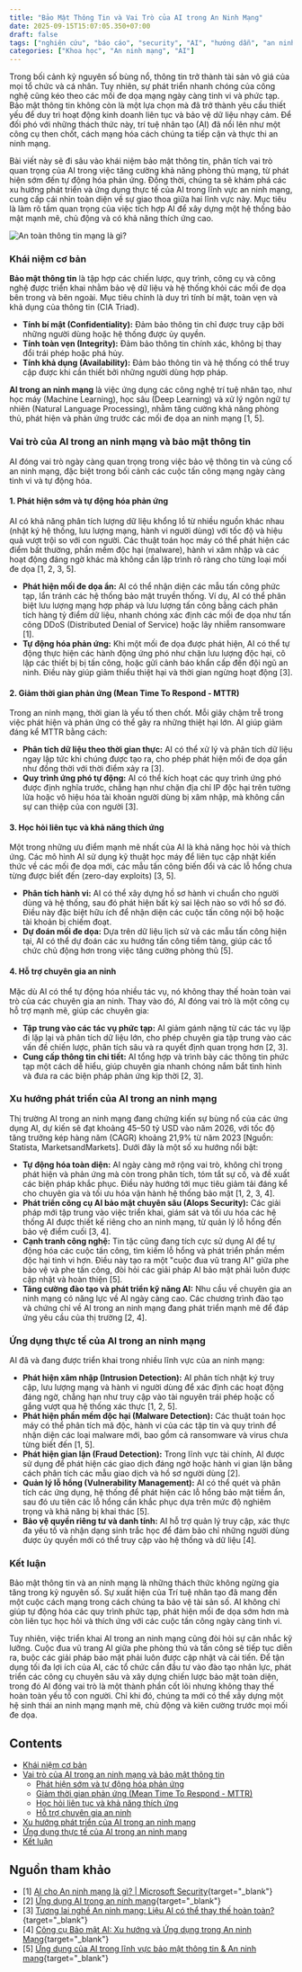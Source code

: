 ```yaml
---
title: "Bảo Mật Thông Tin và Vai Trò của AI trong An Ninh Mạng"
date: 2025-09-15T15:07:05.350+07:00
draft: false
tags: ["nghiên cứu", "báo cáo", "security", "AI", "hướng dẫn", "an ninh mạng", "bảo mật thông tin", "cybersecurity", "machine learning"]
categories: ["Khoa học", "An ninh mạng", "AI"]
---
```


Trong bối cảnh kỷ nguyên số bùng nổ, thông tin trở thành tài sản vô giá của mọi tổ chức và cá nhân. Tuy nhiên, sự phát triển nhanh chóng của công nghệ cũng kéo theo các mối đe dọa mạng ngày càng tinh vi và phức tạp. Bảo mật thông tin không còn là một lựa chọn mà đã trở thành yêu cầu thiết yếu để duy trì hoạt động kinh doanh liên tục và bảo vệ dữ liệu nhạy cảm. Để đối phó với những thách thức này, trí tuệ nhân tạo (AI) đã nổi lên như một công cụ then chốt, cách mạng hóa cách chúng ta tiếp cận và thực thi an ninh mạng.

Bài viết này sẽ đi sâu vào khái niệm bảo mật thông tin, phân tích vai trò quan trọng của AI trong việc tăng cường khả năng phòng thủ mạng, từ phát hiện sớm đến tự động hóa phản ứng. Đồng thời, chúng ta sẽ khám phá các xu hướng phát triển và ứng dụng thực tế của AI trong lĩnh vực an ninh mạng, cung cấp cái nhìn toàn diện về sự giao thoa giữa hai lĩnh vực này. Mục tiêu là làm rõ tầm quan trọng của việc tích hợp AI để xây dựng một hệ thống bảo mật mạnh mẽ, chủ động và có khả năng thích ứng cao.

![An toàn thông tin mạng là gì?](/images/2025/Thong-tin-can-duoc-ma-hoa-de-dam-bao-tinh-bao-mat_1710143306.jpg)

### Khái niệm cơ bản

**Bảo mật thông tin** là tập hợp các chiến lược, quy trình, công cụ và công nghệ được triển khai nhằm bảo vệ dữ liệu và hệ thống khỏi các mối đe dọa bên trong và bên ngoài. Mục tiêu chính là duy trì tính bí mật, toàn vẹn và khả dụng của thông tin (CIA Triad).
*   **Tính bí mật (Confidentiality):** Đảm bảo thông tin chỉ được truy cập bởi những người dùng hoặc hệ thống được ủy quyền.
*   **Tính toàn vẹn (Integrity):** Đảm bảo thông tin chính xác, không bị thay đổi trái phép hoặc phá hủy.
*   **Tính khả dụng (Availability):** Đảm bảo thông tin và hệ thống có thể truy cập được khi cần thiết bởi những người dùng hợp pháp.

**AI trong an ninh mạng** là việc ứng dụng các công nghệ trí tuệ nhân tạo, như học máy (Machine Learning), học sâu (Deep Learning) và xử lý ngôn ngữ tự nhiên (Natural Language Processing), nhằm tăng cường khả năng phòng thủ, phát hiện và phản ứng trước các mối đe dọa an ninh mạng [1, 5].

### Vai trò của AI trong an ninh mạng và bảo mật thông tin

AI đóng vai trò ngày càng quan trọng trong việc bảo vệ thông tin và củng cố an ninh mạng, đặc biệt trong bối cảnh các cuộc tấn công mạng ngày càng tinh vi và tự động hóa.

#### 1. Phát hiện sớm và tự động hóa phản ứng
AI có khả năng phân tích lượng dữ liệu khổng lồ từ nhiều nguồn khác nhau (nhật ký hệ thống, lưu lượng mạng, hành vi người dùng) với tốc độ và hiệu quả vượt trội so với con người. Các thuật toán học máy có thể phát hiện các điểm bất thường, phần mềm độc hại (malware), hành vi xâm nhập và các hoạt động đáng ngờ khác mà không cần lập trình rõ ràng cho từng loại mối đe dọa [1, 2, 3, 5].

*   **Phát hiện mối đe dọa ẩn:** AI có thể nhận diện các mẫu tấn công phức tạp, lẩn tránh các hệ thống bảo mật truyền thống. Ví dụ, AI có thể phân biệt lưu lượng mạng hợp pháp và lưu lượng tấn công bằng cách phân tích hàng tỷ điểm dữ liệu, nhanh chóng xác định các mối đe dọa như tấn công DDoS (Distributed Denial of Service) hoặc lây nhiễm ransomware [1].
*   **Tự động hóa phản ứng:** Khi một mối đe dọa được phát hiện, AI có thể tự động thực hiện các hành động ứng phó như chặn lưu lượng độc hại, cô lập các thiết bị bị tấn công, hoặc gửi cảnh báo khẩn cấp đến đội ngũ an ninh. Điều này giúp giảm thiểu thiệt hại và thời gian ngừng hoạt động [3].

#### 2. Giảm thời gian phản ứng (Mean Time To Respond - MTTR)
Trong an ninh mạng, thời gian là yếu tố then chốt. Mỗi giây chậm trễ trong việc phát hiện và phản ứng có thể gây ra những thiệt hại lớn. AI giúp giảm đáng kể MTTR bằng cách:
*   **Phân tích dữ liệu theo thời gian thực:** AI có thể xử lý và phân tích dữ liệu ngay lập tức khi chúng được tạo ra, cho phép phát hiện mối đe dọa gần như đồng thời với thời điểm xảy ra [3].
*   **Quy trình ứng phó tự động:** AI có thể kích hoạt các quy trình ứng phó được định nghĩa trước, chẳng hạn như chặn địa chỉ IP độc hại trên tường lửa hoặc vô hiệu hóa tài khoản người dùng bị xâm nhập, mà không cần sự can thiệp của con người [3].

#### 3. Học hỏi liên tục và khả năng thích ứng
Một trong những ưu điểm mạnh mẽ nhất của AI là khả năng học hỏi và thích ứng. Các mô hình AI sử dụng kỹ thuật học máy để liên tục cập nhật kiến thức về các mối đe dọa mới, các mẫu tấn công biến đổi và các lỗ hổng chưa từng được biết đến (zero-day exploits) [3, 5].
*   **Phân tích hành vi:** AI có thể xây dựng hồ sơ hành vi chuẩn cho người dùng và hệ thống, sau đó phát hiện bất kỳ sai lệch nào so với hồ sơ đó. Điều này đặc biệt hữu ích để nhận diện các cuộc tấn công nội bộ hoặc tài khoản bị chiếm đoạt.
*   **Dự đoán mối đe dọa:** Dựa trên dữ liệu lịch sử và các mẫu tấn công hiện tại, AI có thể dự đoán các xu hướng tấn công tiềm tàng, giúp các tổ chức chủ động hơn trong việc tăng cường phòng thủ [5].

#### 4. Hỗ trợ chuyên gia an ninh
Mặc dù AI có thể tự động hóa nhiều tác vụ, nó không thay thế hoàn toàn vai trò của các chuyên gia an ninh. Thay vào đó, AI đóng vai trò là một công cụ hỗ trợ mạnh mẽ, giúp các chuyên gia:
*   **Tập trung vào các tác vụ phức tạp:** AI giảm gánh nặng từ các tác vụ lặp đi lặp lại và phân tích dữ liệu lớn, cho phép chuyên gia tập trung vào các vấn đề chiến lược, phân tích sâu và ra quyết định quan trọng hơn [2, 3].
*   **Cung cấp thông tin chi tiết:** AI tổng hợp và trình bày các thông tin phức tạp một cách dễ hiểu, giúp chuyên gia nhanh chóng nắm bắt tình hình và đưa ra các biện pháp phản ứng kịp thời [2, 3].

### Xu hướng phát triển của AI trong an ninh mạng

Thị trường AI trong an ninh mạng đang chứng kiến sự bùng nổ của các ứng dụng AI, dự kiến sẽ đạt khoảng 45–50 tỷ USD vào năm 2026, với tốc độ tăng trưởng kép hàng năm (CAGR) khoảng 21,9% từ năm 2023 [Nguồn: Statista, MarketsandMarkets]. Dưới đây là một số xu hướng nổi bật:

*   **Tự động hóa toàn diện:** AI ngày càng mở rộng vai trò, không chỉ trong phát hiện và phản ứng mà còn trong phân tích, tóm tắt sự cố, và đề xuất các biện pháp khắc phục. Điều này hướng tới mục tiêu giảm tải đáng kể cho chuyên gia và tối ưu hóa vận hành hệ thống bảo mật [1, 2, 3, 4].
*   **Phát triển công cụ AI bảo mật chuyên sâu (AIops Security):** Các giải pháp mới tập trung vào việc triển khai, giám sát và tối ưu hóa các hệ thống AI được thiết kế riêng cho an ninh mạng, từ quản lý lỗ hổng đến bảo vệ điểm cuối [3, 4].
*   **Cạnh tranh công nghệ:** Tin tặc cũng đang tích cực sử dụng AI để tự động hóa các cuộc tấn công, tìm kiếm lỗ hổng và phát triển phần mềm độc hại tinh vi hơn. Điều này tạo ra một "cuộc đua vũ trang AI" giữa phe bảo vệ và phe tấn công, đòi hỏi các giải pháp AI bảo mật phải luôn được cập nhật và hoàn thiện [5].
*   **Tăng cường đào tạo và phát triển kỹ năng AI:** Nhu cầu về chuyên gia an ninh mạng có năng lực về AI ngày càng cao. Các chương trình đào tạo và chứng chỉ về AI trong an ninh mạng đang phát triển mạnh mẽ để đáp ứng yêu cầu của thị trường [2, 4].

### Ứng dụng thực tế của AI trong an ninh mạng

AI đã và đang được triển khai trong nhiều lĩnh vực của an ninh mạng:

*   **Phát hiện xâm nhập (Intrusion Detection):** AI phân tích nhật ký truy cập, lưu lượng mạng và hành vi người dùng để xác định các hoạt động đáng ngờ, chẳng hạn như truy cập vào tài nguyên trái phép hoặc cố gắng vượt qua hệ thống xác thực [1, 2, 5].
*   **Phát hiện phần mềm độc hại (Malware Detection):** Các thuật toán học máy có thể phân tích mã độc, hành vi của các tập tin và quy trình để nhận diện các loại malware mới, bao gồm cả ransomware và virus chưa từng biết đến [1, 5].
*   **Phát hiện gian lận (Fraud Detection):** Trong lĩnh vực tài chính, AI được sử dụng để phát hiện các giao dịch đáng ngờ hoặc hành vi gian lận bằng cách phân tích các mẫu giao dịch và hồ sơ người dùng [2].
*   **Quản lý lỗ hổng (Vulnerability Management):** AI có thể quét và phân tích các ứng dụng, hệ thống để phát hiện các lỗ hổng bảo mật tiềm ẩn, sau đó ưu tiên các lỗ hổng cần khắc phục dựa trên mức độ nghiêm trọng và khả năng bị khai thác [5].
*   **Bảo vệ quyền riêng tư và danh tính:** AI hỗ trợ quản lý truy cập, xác thực đa yếu tố và nhận dạng sinh trắc học để đảm bảo chỉ những người dùng được ủy quyền mới có thể truy cập vào hệ thống và dữ liệu [4].

### Kết luận

Bảo mật thông tin và an ninh mạng là những thách thức không ngừng gia tăng trong kỷ nguyên số. Sự xuất hiện của Trí tuệ nhân tạo đã mang đến một cuộc cách mạng trong cách chúng ta bảo vệ tài sản số. AI không chỉ giúp tự động hóa các quy trình phức tạp, phát hiện mối đe dọa sớm hơn mà còn liên tục học hỏi và thích ứng với các cuộc tấn công ngày càng tinh vi.

Tuy nhiên, việc triển khai AI trong an ninh mạng cũng đòi hỏi sự cân nhắc kỹ lưỡng. Cuộc đua vũ trang AI giữa phe phòng thủ và tấn công sẽ tiếp tục diễn ra, buộc các giải pháp bảo mật phải luôn được cập nhật và cải tiến. Để tận dụng tối đa lợi ích của AI, các tổ chức cần đầu tư vào đào tạo nhân lực, phát triển các công cụ chuyên sâu và xây dựng chiến lược bảo mật toàn diện, trong đó AI đóng vai trò là một thành phần cốt lõi nhưng không thay thế hoàn toàn yếu tố con người. Chỉ khi đó, chúng ta mới có thể xây dựng một hệ sinh thái an ninh mạng mạnh mẽ, chủ động và kiên cường trước mọi mối đe dọa.

<div class="two-columns">
<div>

## Contents
- [Khái niệm cơ bản](#khái-niệm-cơ-bản)
- [Vai trò của AI trong an ninh mạng và bảo mật thông tin](#vai-trò-của-ai-trong-an-ninh-mạng-và-bảo-mật-thông-tin)
  - [Phát hiện sớm và tự động hóa phản ứng](#phát-hiện-sớm-và-tự-động-hóa-phản-ứng)
  - [Giảm thời gian phản ứng (Mean Time To Respond - MTTR)](#giảm-thời-gian-phản-ứng-mean-time-to-respond---mttr)
  - [Học hỏi liên tục và khả năng thích ứng](#học-hỏi-liên-tục-và-khả-năng-thích-ứng)
  - [Hỗ trợ chuyên gia an ninh](#hỗ-trợ-chuyên-gia-an-ninh)
- [Xu hướng phát triển của AI trong an ninh mạng](#xu-hướng-phát-triển-của-ai-trong-an-ninh-mạng)
- [Ứng dụng thực tế của AI trong an ninh mạng](#ứng-dụng-thực-tế-của-ai-trong-an-ninh-mạng)
- [Kết luận](#kết-luận)
</div>
<div>

## Nguồn tham khảo
- [1] [AI cho An ninh mạng là gì? | Microsoft Security](https://www.microsoft.com/vi-vn/security/business/security-101/what-is-ai-for-cybersecurity){target="_blank"}
- [2] [Ứng dụng AI trong an ninh mạng](https://ictvietnam.vn/ung-dung-ai-trong-an-ninh-mang-67174.html){target="_blank"}
- [3] [Tương lai nghề An ninh mạng: Liệu AI có thể thay thế hoàn toàn?](https://cyberjutsu.io/blog/tuong-lai-nghe-an-ninh-mang-lieu-ai-co-the-thay-the-hoan-toan){target="_blank"}
- [4] [Công cụ Bảo mật AI: Xu hướng và Ứng dụng trong An ninh Mạng](https://www.studocu.vn/vn/document/truong-dai-hoc-cong-nghe-thong-tin-va-truyen-thong/cong-nghe-thong-tin/cong-cu-bao-mat-ai-xu-huong-va-ung-dung-trong-an-ninh-mang/137723444){target="_blank"}
- [5] [Ứng dụng của AI trong lĩnh vực bảo mật thông tin & An ninh mạng](https://cystack.net/vi/blog/ung-dung-cua-ai-trong-linh-vuc-bao-mat-thong-tin){target="_blank"}
</div>
</div>